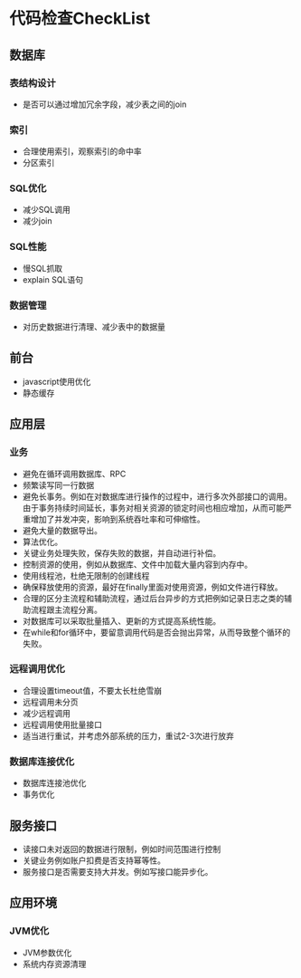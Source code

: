                                                                                                                                                                                                                                                                                                                                                                                                                                                                                                                          
# 代码检查CheckList
## 数据库    
### 表结构设计
* 是否可以通过增加冗余字段，减少表之间的join                                                                                                                                                                                                                                                                                                                                                                                                                                                                                                    

### 索引  
* 合理使用索引，观察索引的命中率
* 分区索引                                                                                                                                                                                                                                                                                                                                                                                                                                                                                                     

### SQL优化   
* 减少SQL调用
* 减少join                                                                                                                                                                                                                                                                                                                                                                                                                                                                                                           

### SQL性能    
* 慢SQL抓取
* explain SQL语句                                                                                                                                                                                                                                                                                                                                                                                                                                                                                                     

### 数据管理  
* 对历史数据进行清理、减少表中的数据量                                                                                                                                                                                                                                                                                                                                                                                                                                                                                                         
 
## 前台 
* javascript使用优化
* 静态缓存                                                                                                                                                                                                                                                                                                                                                                                                                                                                                                      

## 应用层   
### 业务   
* 避免在循环调用数据库、RPC
* 频繁读写同一行数据
* 避免长事务。例如在对数据库进行操作的过程中，进行多次外部接口的调用。 由于事务持续时间延长，事务对相关资源的锁定时间也相应增加，从而可能严重增加了并发冲突，影响到系统吞吐率和可伸缩性。
* 避免大量的数据导出。
* 算法优化。
* 关键业务处理失败，保存失败的数据，并自动进行补偿。
* 控制资源的使用，例如从数据库、文件中加载大量内容到内存中。
* 使用线程池，杜绝无限制的创建线程
* 确保释放使用的资源，最好在finally里面对使用资源，例如文件进行释放。
* 合理的区分主流程和辅助流程，通过后台异步的方式把例如记录日志之类的辅助流程跟主流程分离。
* 对数据库可以采取批量插入、更新的方式提高系统性能。
* 在while和for循环中，要留意调用代码是否会抛出异常，从而导致整个循环的失败。

### 远程调用优化  
* 合理设置timeout值，不要太长杜绝雪崩
* 远程调用未分页
* 减少远程调用
* 远程调用使用批量接口
* 适当进行重试，并考虑外部系统的压力，重试2-3次进行放弃                                                                                                                                                                                                                                                                                                                                                                                                                                       

### 数据库连接优化 
* 数据库连接池优化
* 事务优化                                                                                                                                                                                                                                                                                                                                                                                                                                                                                                            

##  服务接口 
* 读接口未对返回的数据进行限制，例如时间范围进行控制
* 关键业务例如账户扣费是否支持幂等性。
* 服务接口是否需要支持大并发。例如写接口能异步化。                                                                                                                                                                                                                                                                                                                                                                                                                                                  

## 应用环境    
### JVM优化   
* JVM参数优化
* 系统内存资源清理                                                                                                                                                                                                                                                                                                                                                                                                                                                                                                         